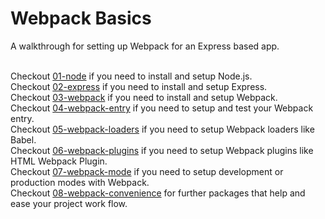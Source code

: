 # Webpack Basics
A walkthrough for setting up Webpack for an Express based app.</br></br>

Checkout [01-node](https://github.com/michihodges/webpack-basics/tree/01-node) if you need to install and setup Node.js.</br>
Checkout [02-express](https://github.com/michihodges/webpack-basics/tree/02-express) if you need to install and setup Express.</br>
Checkout [03-webpack](https://github.com/michihodges/webpack-basics/tree/03-webpack) if you need to install and setup Webpack.</br>
Checkout [04-webpack-entry](https://github.com/michihodges/webpack-basics/tree/04-webpack-entry) if you need to setup and test your Webpack entry.</br>
Checkout [05-webpack-loaders](https://github.com/michihodges/webpack-basics/tree/05-webpack-loaders) if you need to setup Webpack loaders like Babel.</br>
Checkout [06-webpack-plugins](https://github.com/michihodges/webpack-basics/tree/06-webpack-plugins) if you need to setup Webpack plugins like HTML Webpack Plugin.</br>
Checkout [07-webpack-mode](https://github.com/michihodges/webpack-basics/tree/07-webpack-mode) if you need to setup development or production modes with Webpack.</br>
Checkout [08-webpack-convenience](https://github.com/michihodges/webpack-basics/tree/08-webpack-convenience) for further packages that help and ease your project work flow.